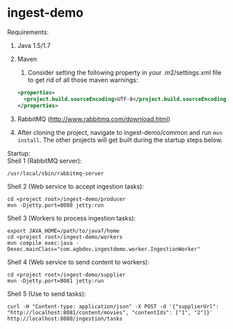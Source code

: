 ingest-demo
===========

Requirements:  
1. Java 1.5/1.7
2. Maven  
   1. Consider setting the following property in your .m2/settings.xml file to get rid of all those maven warnings:

    ```xml
    <properties>
      <project.build.sourceEncoding>UTF-8</project.build.sourceEncoding>	
    </properties>
    ```

3. RabbitMQ (http://www.rabbitmq.com/download.html)  
4. After cloning the project, navigate to ingest-demo/common and run `mvn install`. The other projects will get built during the startup steps below.  


Startup:  
Shell 1 (RabbitMQ server):   

    /usr/local/sbin/rabbitmq-server  

Shell 2 (Web service to accept ingestion tasks):  

    cd <project root>/ingest-demo/producer  
    mvn -Djetty.port=8080 jetty:run   

Shell 3 (Workers to process ingestion tasks):  

    export JAVA_HOME=/path/to/java7/home
    cd <project root>/ingest-demo/workers  
    mvn compile exec:java -Dexec.mainClass="com.agbdev.ingestdemo.worker.IngestionWorker"

Shell 4 (Web service to send content to workers):  

    cd <project root>/ingest-demo/supplier  
    mvn -Djetty.port=8081 jetty:run   

Shell 5 (Use to send tasks):  

    curl -H "Content-type: application/json" -X POST -d '{"supplierUrl": "http://localhost:8081/content/movies", "contentIds": ["1", "2"]}' http://localhost:8080/ingestion/tasks  

